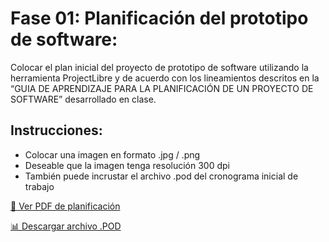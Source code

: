 # Fase 01: Planificación del prototipo de software:

Colocar el plan inicial del proyecto de prototipo de software utilizando la herramienta ProjectLibre y de acuerdo con los lineamientos descritos en la “GUIA DE APRENDIZAJE PARA LA PLANIFICACIÓN DE UN PROYECTO DE SOFTWARE” desarrollado en clase.

## Instrucciones:

- Colocar una imagen en formato .jpg / .png
- Deseable que la imagen tenga resolución 300 dpi
- También puede incrustar el archivo .pod del cronograma inicial de trabajo

[📄 Ver PDF de planificación](./Sistema%20POS%20para%20restaurante%20completo.pdf)

[📊 Descargar archivo .POD](./Sistema%20POS%20para%20restaurante%20completo%20%281%29.pod)





